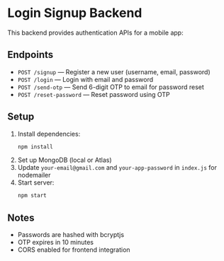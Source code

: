 # Login Signup Backend

This backend provides authentication APIs for a mobile app:

## Endpoints

- `POST /signup` — Register a new user (username, email, password)
- `POST /login` — Login with email and password
- `POST /send-otp` — Send 6-digit OTP to email for password reset
- `POST /reset-password` — Reset password using OTP

## Setup

1. Install dependencies:
   ```bash
   npm install
   ```
2. Set up MongoDB (local or Atlas)
3. Update `your-email@gmail.com` and `your-app-password` in `index.js` for nodemailer
4. Start server:
   ```bash
   npm start
   ```

## Notes
- Passwords are hashed with bcryptjs
- OTP expires in 10 minutes
- CORS enabled for frontend integration
